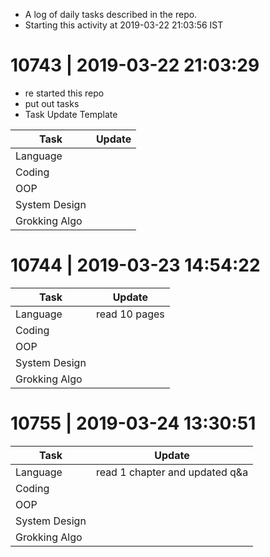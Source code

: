 - A log of daily tasks described in the repo.
- Starting this activity at 2019-03-22 21:03:56 IST

# 10743 | 2019-03-22 21:03:29

- re started this repo
- put out tasks
- Task Update Template

| Task           | Update                 |
|----------------|------------------------|
|Language        | |
|Coding          | |
|OOP             | |
|System Design   | |
|Grokking Algo   | |

# 10744 | 2019-03-23 14:54:22

| Task           | Update                 |
|----------------|------------------------|
|Language        | read 10 pages|
|Coding          | |
|OOP             | |
|System Design   | |
|Grokking Algo   | |

# 10755 | 2019-03-24 13:30:51

| Task           | Update                 |
|----------------|------------------------|
|Language        | read 1 chapter and updated q&a|
|Coding          | |
|OOP             | |
|System Design   | |
|Grokking Algo   | |